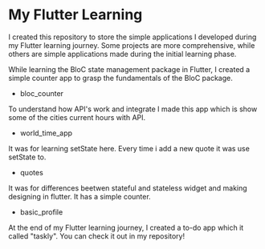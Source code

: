 # My Flutter Learning

I created this repository to store the simple applications I developed during my Flutter learning journey. Some projects are more comprehensive, while others are simple applications made during the initial learning phase.

While learning the BloC state management package in Flutter, I created a simple counter app to grasp the fundamentals of the BloC package.
- bloc_counter

To understand how API's work and integrate I made this app which is show some of the cities current hours with API.
- world_time_app


It was for learning setState here. Every time i add a new quote it was use setState to.
- quotes

It was for differences beetwen stateful and stateless widget and making designing in flutter. It has a simple counter.
- basic_profile

At the end of my Flutter learning journey, I created a to-do app which it called "taskly". You can check it out in my repository!
